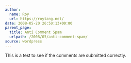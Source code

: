 ```yaml
---
author:
  name: Roy
  url: https://roytang.net/
date: 2008-05-20 20:50:13+00:00
parent_page:
  title: Anti Comment Spam
  urlpath: /2008/05/anti-comment-spam/
source: wordpress
---
```


This is a test to see if the comments are submitted correctly.